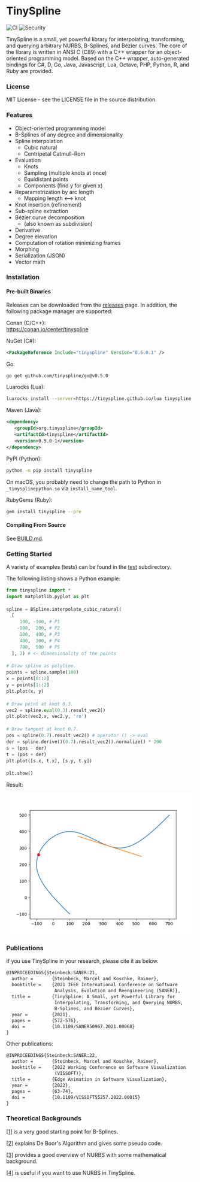 TinySpline
========

![CI](https://github.com/msteinbeck/tinyspline/actions/workflows/ci.yml/badge.svg)
![Security](https://github.com/msteinbeck/tinyspline/actions/workflows/codeql-analysis.yml/badge.svg)

TinySpline is a small, yet powerful library for interpolating, transforming,
and querying arbitrary NURBS, B-Splines, and Bézier curves. The core of the
library is written in ANSI C (C89) with a C++ wrapper for an object-oriented
programming model. Based on the C++ wrapper, auto-generated bindings for C#, D,
Go, Java, Javascript, Lua, Octave, PHP, Python, R, and Ruby are provided.

### License
MIT License - see the LICENSE file in the source distribution.

### Features

- Object-oriented programming model
- B-Splines of any degree and dimensionality
- Spline interpolation
  - Cubic natural
  - Centripetal Catmull–Rom
- Evaluation
  - Knots
  - Sampling (multiple knots at once)
  - Equidistant points
  - Components (find y for given x)
- Reparametrization by arc length
  - Mapping length <--> knot
- Knot insertion (refinement)
- Sub-spline extraction
- Bézier curve decomposition
  - (also known as subdivision)
- Derivative
- Degree elevation
- Computation of rotation minimizing frames
- Morphing
- Serialization (JSON)
- Vector math

### Installation

#### Pre-built Binaries

Releases can be downloaded from the
[releases](https://github.com/msteinbeck/tinyspline/releases) page. In
addition, the following package manager are supported:

Conan (C/C++):  
https://conan.io/center/tinyspline

NuGet (C#):
```xml
<PackageReference Include="tinyspline" Version="0.5.0.1" />
```

Go:
```bash
go get github.com/tinyspline/go@v0.5.0
```

Luarocks (Lua):
```bash
luarocks install --server=https://tinyspline.github.io/lua tinyspline
```

Maven (Java):
```xml
<dependency>
   <groupId>org.tinyspline</groupId>
   <artifactId>tinyspline</artifactId>
   <version>0.5.0-1</version>
</dependency>
```

PyPI (Python):
```bash
python -m pip install tinyspline
```

On macOS, you probably need to change the path to Python in
`_tinysplinepython.so` via `install_name_tool`.

RubyGems (Ruby):
```bash
gem install tinyspline --pre
```

#### Compiling From Source

See [BUILD.md](BUILD.md).

### Getting Started

A variety of examples (tests) can be found in the [test](test)
subdirectory.

The following listing shows a Python example:

```python
from tinyspline import *
import matplotlib.pyplot as plt

spline = BSpline.interpolate_cubic_natural(
  [
     100, -100, # P1
    -100,  200, # P2
     100,  400, # P3
     400,  300, # P4
     700,  500  # P5
  ], 2) # <- dimensionality of the points

# Draw spline as polyline.
points = spline.sample(100)
x = points[0::2]
y = points[1::2]
plt.plot(x, y)

# Draw point at knot 0.3.
vec2 = spline.eval(0.3).result_vec2()
plt.plot(vec2.x, vec2.y, 'ro')

# Draw tangent at knot 0.7.
pos = spline(0.7).result_vec2() # operator () -> eval
der = spline.derive()(0.7).result_vec2().normalize() * 200
s = (pos - der)
t = (pos + der)
plt.plot([s.x, t.x], [s.y, t.y])

plt.show()
```
Result:

![Getting Started](res/getting_started.png)

### Publications

If you use TinySpline in your research, please cite it as below.

```
@INPROCEEDINGS{Steinbeck:SANER:21,
  author =       {Steinbeck, Marcel and Koschke, Rainer},
  booktitle =    {2021 IEEE International Conference on Software
                  Analysis, Evolution and Reengineering (SANER)},
  title =        {TinySpline: A Small, yet Powerful Library for
                  Interpolating, Transforming, and Querying NURBS,
                  B-Splines, and Bézier Curves},
  year =         {2021},
  pages =        {572-576},
  doi =          {10.1109/SANER50967.2021.00068}
}
```

Other publications:

```
@INPROCEEDINGS{Steinbeck:SANER:22,
  author =       {Steinbeck, Marcel and Koschke, Rainer},
  booktitle =    {2022 Working Conference on Software Visualization
                  (VISSOFT)},
  title =        {Edge Animation in Software Visualization},
  year =         {2022},
  pages =        {63-74},
  doi =          {10.1109/VISSOFT55257.2022.00015}
}
```

### Theoretical Backgrounds
[[1]](http://www.cs.mtu.edu/~shene/COURSES/cs3621/NOTES/spline/B-spline/bspline-curve.html)
is a very good starting point for B-Splines.

[[2]](http://www.cs.mtu.edu/~shene/COURSES/cs3621/NOTES/spline/B-spline/de-Boor.html)
explains De Boor's Algorithm and gives some pseudo code.

[[3]](http://www.codeproject.com/Articles/996281/NURBS-curve-made-easy)
provides a good overview of NURBS with some mathematical background.

[[4]](http://www.cs.mtu.edu/~shene/COURSES/cs3621/NOTES/spline/NURBS/NURBS-def.html)
is useful if you want to use NURBS in TinySpline.

